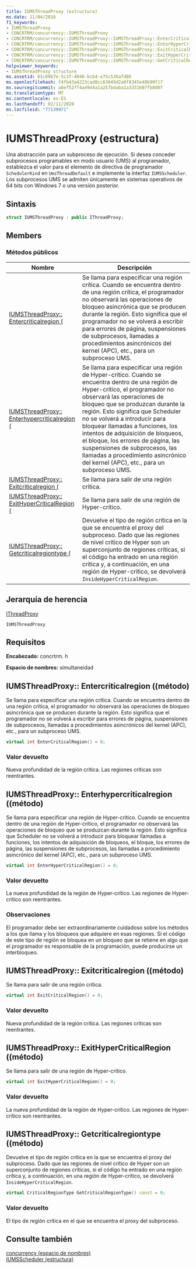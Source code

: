 ```yaml
---
title: IUMSThreadProxy (estructura)
ms.date: 11/04/2016
f1_keywords:
- IUMSThreadProxy
- CONCRTRM/concurrency::IUMSThreadProxy
- CONCRTRM/concurrency::IUMSThreadProxy::IUMSThreadProxy::EnterCriticalRegion
- CONCRTRM/concurrency::IUMSThreadProxy::IUMSThreadProxy::EnterHyperCriticalRegion
- CONCRTRM/concurrency::IUMSThreadProxy::IUMSThreadProxy::ExitCriticalRegion
- CONCRTRM/concurrency::IUMSThreadProxy::IUMSThreadProxy::ExitHyperCriticalRegion
- CONCRTRM/concurrency::IUMSThreadProxy::IUMSThreadProxy::GetCriticalRegionType
helpviewer_keywords:
- IUMSThreadProxy structure
ms.assetid: 61c69b7e-5c37-4048-bcb4-e75c536afd86
ms.openlocfilehash: f4fb43a4223cad8cc63049d2a0f8345e48b90f17
ms.sourcegitcommit: a8ef52ff4a4944a1a257bdaba1a3331607fb8d0f
ms.translationtype: MT
ms.contentlocale: es-ES
ms.lasthandoff: 02/11/2020
ms.locfileid: "77139971"
---
```

# <a name="iumsthreadproxy-structure"></a>IUMSThreadProxy (estructura)

Una abstracción para un subproceso de ejecución. Si desea conceder subprocesos programables en modo usuario (UMS) al programador, establezca el valor para el elemento de directiva de programador `SchedulerKind` en `UmsThreadDefault` e implemente la interfaz `IUMSScheduler`. Los subprocesos UMS se admiten únicamente en sistemas operativos de 64 bits con Windows 7 o una versión posterior.

## <a name="syntax"></a>Sintaxis

```cpp
struct IUMSThreadProxy : public IThreadProxy;
```

## <a name="members"></a>Members

### <a name="public-methods"></a>Métodos públicos

|Nombre|Descripción|
|----------|-----------------|
|[IUMSThreadProxy:: Entercriticalregion (](#entercriticalregion)|Se llama para especificar una región crítica. Cuando se encuentra dentro de una región crítica, el programador no observará las operaciones de bloqueo asincrónica que se producen durante la región. Esto significa que el programador no se volverá a escribir para errores de página, suspensiones de subprocesos, llamadas a procedimientos asincrónicos del kernel (APC), etc., para un subproceso UMS.|
|[IUMSThreadProxy:: Enterhypercriticalregion (](#enterhypercriticalregion)|Se llama para especificar una región de Hyper-crítico. Cuando se encuentra dentro de una región de Hyper-crítico, el programador no observará las operaciones de bloqueo que se produzcan durante la región. Esto significa que Scheduler no se volverá a introducir para bloquear llamadas a funciones, los intentos de adquisición de bloqueos, el bloque, los errores de página, las suspensiones de subprocesos, las llamadas a procedimiento asincrónico del kernel (APC), etc., para un subproceso UMS.|
|[IUMSThreadProxy:: Exitcriticalregion (](#exitcriticalregion)|Se llama para salir de una región crítica.|
|[IUMSThreadProxy:: ExitHyperCriticalRegion (](#exithypercriticalregion)|Se llama para salir de una región de Hyper-crítico.|
|[IUMSThreadProxy:: Getcriticalregiontype (](#getcriticalregiontype)|Devuelve el tipo de región crítica en la que se encuentra el proxy del subproceso. Dado que las regiones de nivel crítico de Hyper son un superconjunto de regiones críticas, si el código ha entrado en una región crítica y, a continuación, en una región de Hyper-crítico, se devolverá `InsideHyperCriticalRegion`.|

## <a name="inheritance-hierarchy"></a>Jerarquía de herencia

[IThreadProxy](ithreadproxy-structure.md)

`IUMSThreadProxy`

## <a name="requirements"></a>Requisitos

**Encabezado:** concrtrm. h

**Espacio de nombres:** simultaneidad

## <a name="entercriticalregion"></a>IUMSThreadProxy:: Entercriticalregion ((método)

Se llama para especificar una región crítica. Cuando se encuentra dentro de una región crítica, el programador no observará las operaciones de bloqueo asincrónica que se producen durante la región. Esto significa que el programador no se volverá a escribir para errores de página, suspensiones de subprocesos, llamadas a procedimientos asincrónicos del kernel (APC), etc., para un subproceso UMS.

```cpp
virtual int EnterCriticalRegion() = 0;
```

### <a name="return-value"></a>Valor devuelto

Nueva profundidad de la región crítica. Las regiones críticas son reentrantes.

## <a name="enterhypercriticalregion"></a>IUMSThreadProxy:: Enterhypercriticalregion ((método)

Se llama para especificar una región de Hyper-crítico. Cuando se encuentra dentro de una región de Hyper-crítico, el programador no observará las operaciones de bloqueo que se produzcan durante la región. Esto significa que Scheduler no se volverá a introducir para bloquear llamadas a funciones, los intentos de adquisición de bloqueos, el bloque, los errores de página, las suspensiones de subprocesos, las llamadas a procedimiento asincrónico del kernel (APC), etc., para un subproceso UMS.

```cpp
virtual int EnterHyperCriticalRegion() = 0;
```

### <a name="return-value"></a>Valor devuelto

La nueva profundidad de la región de Hyper-crítico. Las regiones de Hyper-crítico son reentrantes.

### <a name="remarks"></a>Observaciones

El programador debe ser extraordinariamente cuidadoso sobre los métodos a los que llama y los bloqueos que adquiere en esas regiones. Si el código de este tipo de región se bloquea en un bloqueo que se retiene en algo que el programador es responsable de la programación, puede producirse un interbloqueo.

## <a name="exitcriticalregion"></a>IUMSThreadProxy:: Exitcriticalregion ((método)

Se llama para salir de una región crítica.

```cpp
virtual int ExitCriticalRegion() = 0;
```

### <a name="return-value"></a>Valor devuelto

Nueva profundidad de la región crítica. Las regiones críticas son reentrantes.

## <a name="exithypercriticalregion"></a>IUMSThreadProxy:: ExitHyperCriticalRegion ((método)

Se llama para salir de una región de Hyper-crítico.

```cpp
virtual int ExitHyperCriticalRegion() = 0;
```

### <a name="return-value"></a>Valor devuelto

La nueva profundidad de la región de Hyper-crítico. Las regiones de Hyper-crítico son reentrantes.

## <a name="getcriticalregiontype"></a>IUMSThreadProxy:: Getcriticalregiontype ((método)

Devuelve el tipo de región crítica en la que se encuentra el proxy del subproceso. Dado que las regiones de nivel crítico de Hyper son un superconjunto de regiones críticas, si el código ha entrado en una región crítica y, a continuación, en una región de Hyper-crítico, se devolverá `InsideHyperCriticalRegion`.

```cpp
virtual CriticalRegionType GetCriticalRegionType() const = 0;
```

### <a name="return-value"></a>Valor devuelto

El tipo de región crítica en el que se encuentra el proxy del subproceso.

## <a name="see-also"></a>Consulte también

[concurrency (espacio de nombres)](concurrency-namespace.md)<br/>
[IUMSScheduler (estructura)](iumsscheduler-structure.md)

